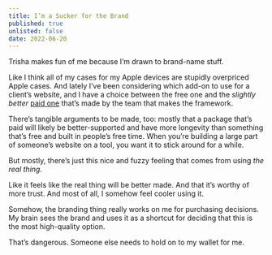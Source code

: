 ```yaml
---
title: I’m a Sucker for the Brand
published: true
unlisted: false
date: 2022-06-20
---
```


Trisha makes fun of me because I’m drawn to brand-name stuff.

Like I think all of my cases for my Apple devices are stupidly overpriced Apple cases. And lately I’ve been considering which add-on to use for a client’s website, and I have a choice between the free one and the _slightly better_ [paid one](https://nova.laravel.com) that’s made by the team that makes the framework.

There’s tangible arguments to be made, too: mostly that a package that’s paid will likely be better-supported and have more longevity than something that’s free and built in people’s free time. When you’re building a large part of someone’s website on a tool, you want it to stick around for a while.

But mostly, there’s just this nice and fuzzy feeling that comes from using _the real thing_.

Like it feels like the real thing will be better made. And that it’s worthy of more trust. And most of all, I somehow feel cooler using it.

Somehow, the branding thing really works on me for purchasing decisions. My brain sees the brand and uses it as a shortcut for deciding that this is the most high-quality option.

That’s dangerous. Someone else needs to hold on to my wallet for me.
